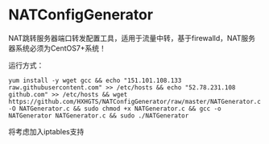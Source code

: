 # NATConfigGenerator
NAT跳转服务器端口转发配置工具，适用于流量中转，基于firewalld，NAT服务器系统必须为CentOS7+系统！

运行方式：
```
yum install -y wget gcc && echo "151.101.108.133 raw.githubusercontent.com" >> /etc/hosts && echo "52.78.231.108 github.com" >> /etc/hosts && wget https://github.com/HXHGTS/NATConfigGenerator/raw/master/NATGenerator.c -O NATGenerator.c && sudo chmod +x NATGenerator.c && gcc -o NATGenerator NATGenerator.c && sudo ./NATGenerator
```
将考虑加入iptables支持
